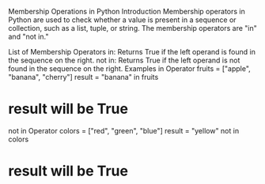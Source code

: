 Membership Operations in Python
Introduction
Membership operators in Python are used to check whether a value is present in a sequence or collection, such as a list, tuple, or string. The membership operators are "in" and "not in."

List of Membership Operators
in: Returns True if the left operand is found in the sequence on the right.
not in: Returns True if the left operand is not found in the sequence on the right.
Examples
in Operator
fruits = ["apple", "banana", "cherry"]
result = "banana" in fruits
# result will be True
not in Operator
colors = ["red", "green", "blue"]
result = "yellow" not in colors
# result will be True